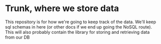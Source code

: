 # Trunk, where we store data

This repository is for how we're going to keep track of the data. We'll keep sql schemas in here (or other docs if we end up going the NoSQL route). This will also probably contain the library for storing and retrieving data from our DB